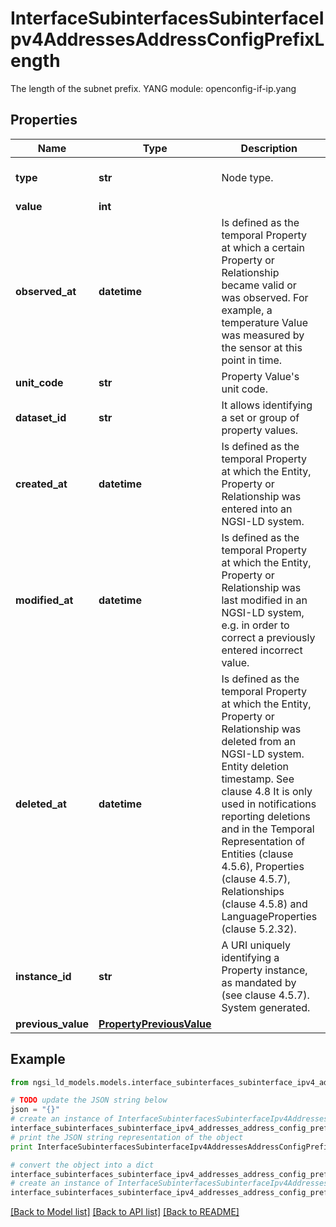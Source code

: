 # InterfaceSubinterfacesSubinterfaceIpv4AddressesAddressConfigPrefixLength

The length of the subnet prefix.  YANG module: openconfig-if-ip.yang 

## Properties

Name | Type | Description | Notes
------------ | ------------- | ------------- | -------------
**type** | **str** | Node type.  | [optional] [default to 'Property']
**value** | **int** |  | 
**observed_at** | **datetime** | Is defined as the temporal Property at which a certain Property or Relationship became valid or was observed. For example, a temperature Value was measured by the sensor at this point in time.  | [optional] 
**unit_code** | **str** | Property Value&#39;s unit code.  | [optional] 
**dataset_id** | **str** | It allows identifying a set or group of property values.  | [optional] 
**created_at** | **datetime** | Is defined as the temporal Property at which the Entity, Property or Relationship was entered into an NGSI-LD system.  | [optional] [readonly] 
**modified_at** | **datetime** | Is defined as the temporal Property at which the Entity, Property or Relationship was last modified in an NGSI-LD system, e.g. in order to correct a previously entered incorrect value.  | [optional] [readonly] 
**deleted_at** | **datetime** | Is defined as the temporal Property at which the Entity, Property or Relationship was deleted from an NGSI-LD system.  Entity deletion timestamp. See clause 4.8 It is only used in notifications reporting deletions and in the Temporal Representation of Entities (clause 4.5.6), Properties (clause 4.5.7), Relationships (clause 4.5.8) and LanguageProperties (clause 5.2.32).  | [optional] [readonly] 
**instance_id** | **str** | A URI uniquely identifying a Property instance, as mandated by (see clause 4.5.7). System generated.  | [optional] [readonly] 
**previous_value** | [**PropertyPreviousValue**](PropertyPreviousValue.md) |  | [optional] 

## Example

```python
from ngsi_ld_models.models.interface_subinterfaces_subinterface_ipv4_addresses_address_config_prefix_length import InterfaceSubinterfacesSubinterfaceIpv4AddressesAddressConfigPrefixLength

# TODO update the JSON string below
json = "{}"
# create an instance of InterfaceSubinterfacesSubinterfaceIpv4AddressesAddressConfigPrefixLength from a JSON string
interface_subinterfaces_subinterface_ipv4_addresses_address_config_prefix_length_instance = InterfaceSubinterfacesSubinterfaceIpv4AddressesAddressConfigPrefixLength.from_json(json)
# print the JSON string representation of the object
print InterfaceSubinterfacesSubinterfaceIpv4AddressesAddressConfigPrefixLength.to_json()

# convert the object into a dict
interface_subinterfaces_subinterface_ipv4_addresses_address_config_prefix_length_dict = interface_subinterfaces_subinterface_ipv4_addresses_address_config_prefix_length_instance.to_dict()
# create an instance of InterfaceSubinterfacesSubinterfaceIpv4AddressesAddressConfigPrefixLength from a dict
interface_subinterfaces_subinterface_ipv4_addresses_address_config_prefix_length_form_dict = interface_subinterfaces_subinterface_ipv4_addresses_address_config_prefix_length.from_dict(interface_subinterfaces_subinterface_ipv4_addresses_address_config_prefix_length_dict)
```
[[Back to Model list]](../README.md#documentation-for-models) [[Back to API list]](../README.md#documentation-for-api-endpoints) [[Back to README]](../README.md)


